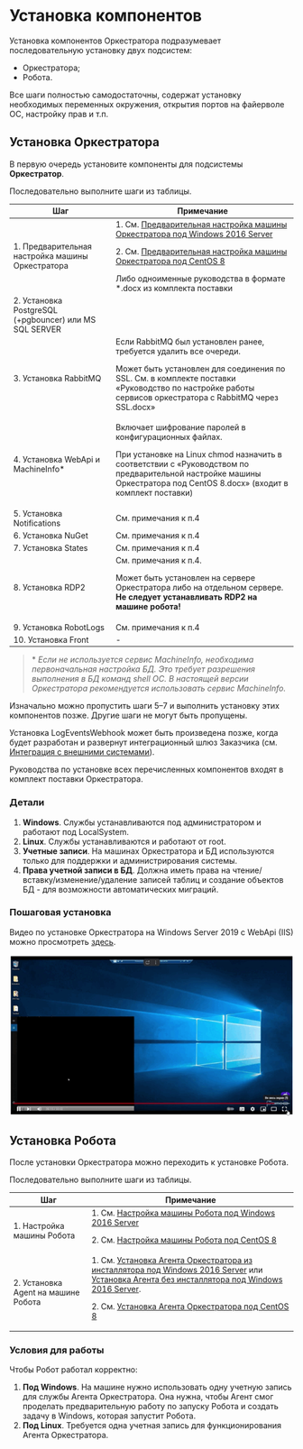 # Установка компонентов

Установка компонентов Оркестратора подразумевает последовательную установку двух подсистем: 
* Оркестратора;
* Робота.

Все шаги полностью самодостаточны, содержат установку необходимых переменных окружения, открытия портов на файерволе ОС, настройку прав и т.п.

## Установка Оркестратора

В первую очередь установите компоненты для подсистемы **Оркестратор**. 

Последовательно выполните шаги из таблицы.

| Шаг                           | Примечание     |
| ----------------------------- | -------------- |
| 1. Предварительная настройка машины Оркестратора | 1. См. [Предварительная настройка машины Оркестратора под Windows 2016 Server](https://docs.primo-rpa.ru/primo-rpa/orchestrator/deployment/windows/presetting-orch-machine)<p>2. См. [Предварительная настройка машины Оркестратора под CentOS 8](https://docs.primo-rpa.ru/primo-rpa/orchestrator/deployment/linux/presetting-orch-machine)</p> Либо одноименные руководства в формате \*.docx из комплекта поставки |
| 2. Установка PostgreSQL (+pgbouncer) или MS SQL SERVER |  |
| 3. Установка RabbitMQ     | Если RabbitMQ был установлен ранее, требуется удалить все очереди. <p> Может быть установлен для соединения по SSL. См. в комплекте поставки «Руководство по настройке работы сервисов оркестратора с RabbitMQ через SSL.docx» </p> |
| 4. Установка WebApi и MachineInfo\* | Включает шифрование паролей в конфигурационных файлах.  <p>При установке на Linux chmod назначить в соответствии с «Руководством по предварительной настройке машины Оркестратора под CentOS 8.docx» (входит в комплект поставки) </p> |
| 5. Установка Notifications     | См. примечания к п.4      |
| 6. Установка NuGet             | См. примечания к п.4      |
| 7. Установка States            | См. примечания к п.4      |
| 8. Установка RDP2              | См. примечания к п.4. <p>Может быть установлен на сервере Оркестратора либо на отдельном сервере. **Не следует устанавливать RDP2 на машине робота!**</p>     |
| 9. Установка RobotLogs         | См. примечания к п.4     |
| 10. Установка Front            | -                        |

> \* *Если не используется сервис MachineInfo, необходима первоначальная настройка БД. Это требует разрешения выполнения в БД команд shell ОС. В настоящей версии Оркестратора рекомендуется использовать сервис MachineInfo.*

Изначально можно пропустить шаги 5–7 и выполнить установку этих компонентов позже. Другие шаги не могут быть пропущены.

Установка LogEventsWebhook может быть произведена позже, когда будет разработан и развернут интеграционный шлюз Заказчика (см. [Интеграция с внешними системами](https://docs.primo-rpa.ru/primo-rpa/orchestrator/deployment/integration)). 

Руководства по установке всех перечисленных компонентов входят в комплект поставки Оркестратора.

### Детали
1. **Windows**. Службы устанавливаются под администратором и работают под LocalSystem.
2. **Linux**. Службы устанавливаются и работают от root.
3. **Учетные записи**. На машинах Оркестратора и БД используются только для поддержки и администрирования системы.
4. **Права учетной записи в БД**. Должна иметь права на чтение/вставку/изменение/удаление записей таблиц и создание объектов БД - для возможности автоматических миграций.

### Пошаговая установка
Видео по установке Оркестратора на Windows Server 2019 с WebApi (IIS) можно просмотреть [здесь](https://www.youtube.com/watch?v=IAIRmChw65k&ab_channel=PrimoRPA).

<a href="https://www.youtube.com/watch?v=IAIRmChw65k"><img src="https://raw.githubusercontent.com/PrimoRPA/Docs.Rus/main/.gitbook/assets/video_preview/test_gif.gif" width="850" title="hover text"></a>

## Установка Робота
После установки Оркестратора можно переходить к установке Робота. 

Последовательно выполните шаги из таблицы.

| Шаг                                              | Примечание     |
| ------------------------------------------------ | -------------- |
| 1. Настройка машины Робота                       | 1. См. [Настройка машины Робота под Windows 2016 Server](https://docs.primo-rpa.ru/primo-rpa/orchestrator/deployment/windows/robotmachine) <p>2. См. [Настройка машины Робота под CentOS 8](https://docs.primo-rpa.ru/primo-rpa/orchestrator/deployment/linux/robotmachine) </p> |  
| 2. Установка Agent на машине Робота              | 1. См. [Установка Агента Оркестратора из инсталлятора под Windows 2016 Server](https://docs.primo-rpa.ru/primo-rpa/orchestrator/deployment/windows/agentinstaller) или [Установка Агента без инсталлятора под Windows 2016 Server](https://docs.primo-rpa.ru/primo-rpa/orchestrator/deployment/windows/appendix). <p> 2. См. [Установка Агента Оркестратора под CentOS 8](https://docs.primo-rpa.ru/primo-rpa/orchestrator/deployment/linux/agentinstall) </p> |  


### Условия для работы

Чтобы Робот работал корректно:

1. **Под Windows**. На машине нужно использовать одну учетную запись для службы Агента Оркестратора. Она нужна, чтобы Агент смог проделать предварительную работу по запуску Робота и создать задачу в Windows, которая запустит Робота.
2. **Под Linux**. Требуется одна учетная запись для функционирования Агента Оркестратора.





